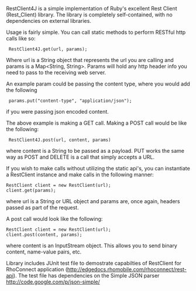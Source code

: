 RestClient4J is a simple implementation of Ruby's excellent Rest Client (Rest_Client) library. The library is completely self-contained, with no dependencies on external libraries.

Usage is fairly simple.  You can call static methods to perform RESTful http calls like so:

     RestClient4J.get(url, params);

Where url is a String object that represents the url you are calling and params is a Map<String, String>. Params will hold any http header info you need to pass to the receiving web server.

An example param could be passing the content type, where you would add the following

     params.put("content-type", "application/json");
     
if you were passing json encoded content.

The above example is making a GET call.  Making a POST call would be like the following:

     RestClient4J.post(url, content, params)
     
where content is a String to be passed as a payload. PUT works the same way as POST and DELETE is a call that simply accepts a URL.

If you wish to make calls without utilizing the static api's, you can instantiate a RestClient instance and make calls in the following manner:

    RestClient client = new RestClient(url);
    client.get(params);
    
where url is a String or URL object and params are, once again, headers passed as part of the request.

A post call would look like the following:

    RestClient client = new RestClient(url);
    client.post(content, params);
    
where content is an InputStream object. This allows you to send binary content, name-value pairs, etc.

Library includes JUnit test file to demostrate capabilties of RestClient for RhoConnect application (http://edgedocs.rhomobile.com/rhoconnect/rest-api). 
The test file has dependencies on the Simple JSON parser http://code.google.com/p/json-simple/
